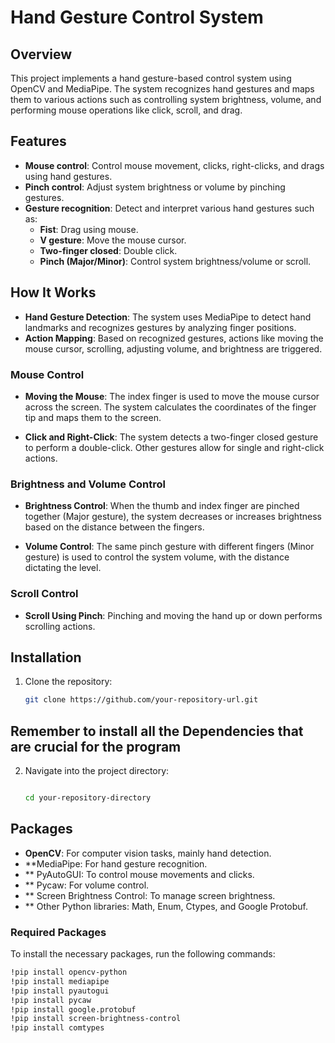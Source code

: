 # Hand Gesture Control System

## Overview

This project implements a hand gesture-based control system using OpenCV and MediaPipe. The system recognizes hand gestures and maps them to various actions such as controlling system brightness, volume, and performing mouse operations like click, scroll, and drag.

## Features

- **Mouse control**: Control mouse movement, clicks, right-clicks, and drags using hand gestures.
- **Pinch control**: Adjust system brightness or volume by pinching gestures.
- **Gesture recognition**: Detect and interpret various hand gestures such as:
  - **Fist**: Drag using mouse.
  - **V gesture**: Move the mouse cursor.
  - **Two-finger closed**: Double click.
  - **Pinch (Major/Minor)**: Control system brightness/volume or scroll.

## How It Works

- **Hand Gesture Detection**: The system uses MediaPipe to detect hand landmarks and recognizes gestures by analyzing finger positions.
- **Action Mapping**: Based on recognized gestures, actions like moving the mouse cursor, scrolling, adjusting volume, and brightness are triggered.

### Mouse Control

- **Moving the Mouse**: The index finger is used to move the mouse cursor across the screen. The system calculates the coordinates of the finger tip and maps them to the screen.
  
- **Click and Right-Click**: The system detects a two-finger closed gesture to perform a double-click. Other gestures allow for single and right-click actions.

### Brightness and Volume Control

- **Brightness Control**: When the thumb and index finger are pinched together (Major gesture), the system decreases or increases brightness based on the distance between the fingers.
  
- **Volume Control**: The same pinch gesture with different fingers (Minor gesture) is used to control the system volume, with the distance dictating the level.

### Scroll Control

- **Scroll Using Pinch**: Pinching and moving the hand up or down performs scrolling actions.

## Installation



1. Clone the repository:
   ```bash
   git clone https://github.com/your-repository-url.git
   
## Remember to install all the Dependencies that are crucial for the program

2. Navigate into the project directory:

    ```bash

    cd your-repository-directory

## Packages

- **OpenCV**: For computer vision tasks, mainly hand detection.
- **MediaPipe: For hand gesture recognition.
- ** PyAutoGUI: To control mouse movements and clicks.
- ** Pycaw: For volume control.
- ** Screen Brightness Control: To manage screen brightness.
- ** Other Python libraries: Math, Enum, Ctypes, and Google Protobuf.

###  Required Packages
To install the necessary packages, run the following commands:

```bash
!pip install opencv-python
!pip install mediapipe
!pip install pyautogui
!pip install pycaw
!pip install google.protobuf
!pip install screen-brightness-control
!pip install comtypes






